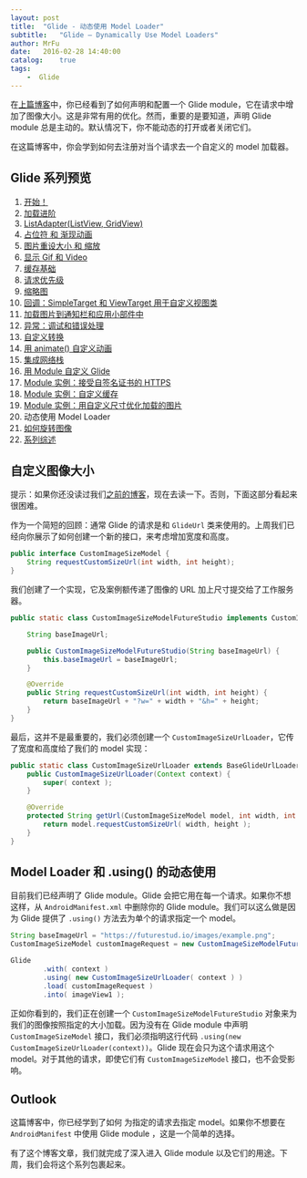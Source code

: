 ```yaml
---
layout: post
title:  "Glide - 动态使用 Model Loader"
subtitle:   "Glide — Dynamically Use Model Loaders"
author: MrFu
date:   2016-02-28 14:40:00
catalog:    true
tags:
    -  Glide
---
```



在[上篇博客](https://futurestud.io/blog/glide-module-example-optimizing-by-loading-images-in-custom-sizes)中，你已经看到了如何声明和配置一个 Glide module，它在请求中增加了图像大小。这是非常有用的优化。然而，重要的是要知道，声明 Glide module 总是主动的。默认情况下，你不能动态的打开或者关闭它们。

在这篇博客中，你会学到如何去注册对当个请求去一个自定义的 model 加载器。

## Glide 系列预览

1. [开始！](http://mrfu.me/2016/02/27/Glide_Getting_Started/)
2. [加载进阶](http://mrfu.me/2016/02/27/Glide_Advanced_Loading/)
3. [ListAdapter(ListView, GridView)](http://mrfu.me/2016/02/27/Glide_ListAdapter_(ListView,_GridView)/)
4. [占位符 和 渐现动画](http://mrfu.me/2016/02/27/Glide_Placeholders_&_Fade_Animations/)
5. [图片重设大小 和 缩放](http://mrfu.me/2016/02/27/Glide_Image_Resizing_&_Scaling/)
6. [显示 Gif 和 Video](http://mrfu.me/2016/02/27/Glide_Displaying_Gifs_&_Videos/)
7. [缓存基础](http://mrfu.me/2016/02/27/Glide_Caching_Basics/)
8. [请求优先级](http://mrfu.me/2016/02/27/Glide_Request_Priorities/)
9. [缩略图](http://mrfu.me/2016/02/27/Glide_Thumbnails/)
10. [回调：SimpleTarget 和 ViewTarget 用于自定义视图类](http://mrfu.me/2016/02/27/Glide_Callbacks_SimpleTarget_and_ViewTarget_for_Custom_View_Classes/)
11. [加载图片到通知栏和应用小部件中](http://mrfu.me/2016/02/27/Glide_Loading_Images_into_Notifications_and_AppWidgets/)
12. [异常：调试和错误处理](http://mrfu.me/2016/02/28/Glide_Exceptions-_Debugging_and_Error_Handling/)
13. [自定义转换](http://mrfu.me/2016/02/28/Glide_Custom_Transformations/)
14. [用 animate() 自定义动画](http://mrfu.me/2016/02/28/Glide_Custom_Animations_with_animate()/)
15. [集成网络栈](http://mrfu.me/2016/02/28/Glide_Integrating_Networking_Stacks/)
16. [用 Module 自定义 Glide](http://mrfu.me/2016/02/28/Glide_Customize_Glide_with_Modules/)
17. [Module 实例：接受自签名证书的 HTTPS](http://mrfu.me/2016/02/28/Glide_Module_Example_Accepting_Self-Signed_HTTPS_Certificates/)
18. [Module 实例：自定义缓存](http://mrfu.me/2016/02/28/Glide_Module_Example_Customize_Caching/)
19. [Module 实例：用自定义尺寸优化加载的图片](http://mrfu.me/2016/02/28/Glide_Module_Example_Optimizing/)
20. 动态使用 Model Loader
21. [如何旋转图像](http://mrfu.me/2016/02/28/Glide_How_to_Rotate_Images/)
22. [系列综述](http://mrfu.me/2016/02/28/Glide_Series_Roundup/)

## 自定义图像大小

提示：如果你还没读过我们[之前的博客](https://futurestud.io/blog/glide-module-example-optimizing-by-loading-images-in-custom-sizes)，现在去读一下。否则，下面这部分看起来很困难。

作为一个简短的回顾：通常 Glide 的请求是和 `GlideUrl` 类来使用的。上周我们已经向你展示了如何创建一个新的接口，来考虑增加宽度和高度。

```java
public interface CustomImageSizeModel {  
    String requestCustomSizeUrl(int width, int height);
}
```

我们创建了一个实现，它及案例额传递了图像的 URL 加上尺寸提交给了工作服务器。

```java
public static class CustomImageSizeModelFutureStudio implements CustomImageSizeModel {

    String baseImageUrl;

    public CustomImageSizeModelFutureStudio(String baseImageUrl) {
        this.baseImageUrl = baseImageUrl;
    }

    @Override
    public String requestCustomSizeUrl(int width, int height) {
        return baseImageUrl + "?w=" + width + "&h=" + height;
    }
}
```

最后，这并不是最重要的，我们必须创建一个 `CustomImageSizeUrlLoader`，它传了宽度和高度给了我们的 model 实现：

```java
public static class CustomImageSizeUrlLoader extends BaseGlideUrlLoader<CustomImageSizeModel> {  
    public CustomImageSizeUrlLoader(Context context) {
        super( context );
    }

    @Override
    protected String getUrl(CustomImageSizeModel model, int width, int height) {
        return model.requestCustomSizeUrl( width, height );
    }
}
```

## Model Loader 和 .using() 的动态使用 

目前我们已经声明了 Glide module。Glide 会把它用在每一个请求。如果你不想这样，从 `AndroidManifest.xml` 中删除你的 Glide module。我们可以这么做是因为 Glide 提供了 `.using()` 方法去为单个的请求指定一个 model。

```java
String baseImageUrl = "https://futurestud.io/images/example.png";  
CustomImageSizeModel customImageRequest = new CustomImageSizeModelFutureStudio( baseImageUrl );

Glide  
        .with( context )
        .using( new CustomImageSizeUrlLoader( context ) )
        .load( customImageRequest )
        .into( imageView1 );
```

正如你看到的，我们正在创建一个 `CustomImageSizeModelFutureStudio` 对象来为我们的图像按照指定的大小加载。因为没有在 Glide module 中声明 `CustomImageSizeModel` 接口，我们必须指明这行代码 `.using(new  CustomImageSizeUrlLoader(context))`。Glide 现在会只为这个请求用这个 model。对于其他的请求，即使它们有 `CustomImageSizeModel` 接口，也不会受影响。

## Outlook

这篇博客中，你已经学到了如何 为指定的请求去指定 model。如果你不想要在 `AndroidManifest` 中使用 Glide module ，这是一个简单的选择。

有了这个博客文章，我们就完成了深入进入 Glide module 以及它们的用途。下周，我们会将这个系列包裹起来。